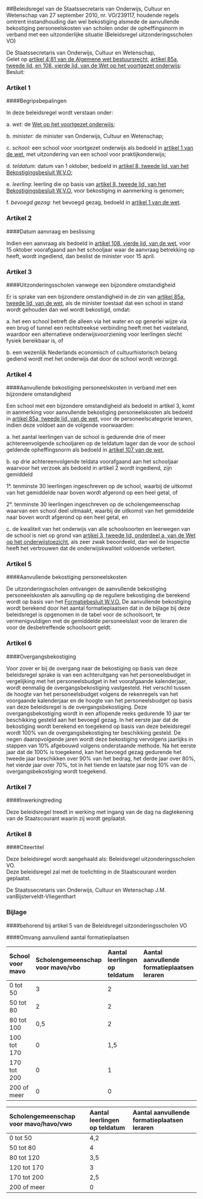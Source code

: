<meta http-equiv='Content-Type' content='text/html; charset=utf-8' />

##Beleidsregel van de Staatssecretaris van Onderwijs, Cultuur en Wetenschap van 27 september 2010, nr. VO/239117, houdende regels omtrent instandhouding dan wel bekostiging alsmede de aanvullende bekostiging personeelskosten van scholen onder de opheffingsnorm in verband met een uitzonderlijke situatie (Beleidsregel uitzonderingsscholen VO)

De Staatssecretaris van Onderwijs, Cultuur en Wetenschap,  
Gelet op [artikel 4:81 van de Algemene wet bestuursrecht](../../../../../wet/algemene/wet/bestuursrecht/BWBR0005537/README.md), [artikel 85a, tweede lid, en 108, vierde lid, van de Wet op het voortgezet onderwijs](../../../../../wet/wet/op/het/voortgezet/onderwijs/BWBR0002399/README.md):
Besluit:    

### Artikel  1  

####Begripsbepalingen

In deze beleidsregel wordt verstaan onder: 

a. *wet:* de [Wet op het voortgezet onderwijs](../../../../../wet/wet/op/het/voortgezet/onderwijs/BWBR0002399/README.md);  

b. *minister:* de minister van Onderwijs, Cultuur en Wetenschap;  

c. *school:* een school voor voortgezet onderwijs als bedoeld in [artikel 1 van de wet](../../../../../wet/wet/op/het/voortgezet/onderwijs/BWBR0002399/README.md), met uitzondering van een school voor praktijkonderwijs;  

d. *teldatum:* datum van 1 oktober, bedoeld in [artikel 8, tweede lid, van het Bekostigingsbesluit W.V.O](../../../../../AMvB/bekostigingsbesluit/wvo/BWBR0005672/README.md);  

e. *leerling:* leerling die op basis van [artikel 8, tweede lid, van het Bekostigingsbesluit W.V.O.](../../../../../AMvB/bekostigingsbesluit/wvo/BWBR0005672/README.md) voor bekostiging in aanmerking is genomen;  

f. *bevoegd gezag:* het bevoegd gezag, bedoeld in [artikel 1 van de wet](../../../../../wet/wet/op/het/voortgezet/onderwijs/BWBR0002399/README.md).    

### Artikel  2  

####Datum aanvraag en beslissing

Indien een aanvraag als bedoeld in [artikel 108, vierde lid, van de wet](../../../../../wet/wet/op/het/voortgezet/onderwijs/BWBR0002399/README.md), voor 15 oktober voorafgaand aan het schooljaar waar de aanvraag betrekking op heeft, wordt ingediend, dan beslist de minister voor 15 april.  

### Artikel  3  

####Uitzonderingsscholen vanwege een bijzondere omstandigheid

Er is sprake van een bijzondere omstandigheid in de zin van [artikel 85a, tweede lid, van de wet](../../../../../wet/wet/op/het/voortgezet/onderwijs/BWBR0002399/README.md), als de minister toestaat dat een school in stand wordt gehouden dan wel wordt bekostigd, omdat: 

a. het een school betreft die alleen via het water en op generlei wijze via een brug of tunnel een rechtstreekse verbinding heeft met het vasteland, waardoor een alternatieve onderwijsvoorziening voor leerlingen slecht fysiek bereikbaar is, of  

b. een wezenlijk Nederlands economisch of cultuurhistorisch belang gediend wordt met het onderwijs dat door de school wordt verzorgd.    

### Artikel  4  

####Aanvullende bekostiging personeelskosten in verband met een bijzondere omstandigheid

Een school met een bijzondere omstandigheid als bedoeld in artikel 3, komt in aanmerking voor aanvullende bekostiging personeelskosten als bedoeld in [artikel 85a, tweede lid, van de wet](../../../../../wet/wet/op/het/voortgezet/onderwijs/BWBR0002399/README.md), voor de personeelscategorie leraren, indien deze voldoet aan de volgende voorwaarden: 

a. het aantal leerlingen van de school is gedurende drie of meer achtereenvolgende schooljaren op de teldatum lager dan de voor de school geldende opheffingsnorm als bedoeld in [artikel 107 van de wet](../../../../../wet/wet/op/het/voortgezet/onderwijs/BWBR0002399/README.md),  

b. op drie achtereenvolgende teldata voorafgaand aan het schooljaar waarvoor het verzoek als bedoeld in artikel 2 wordt ingediend, zijn gemiddeld 

1°. tenminste 30 leerlingen ingeschreven op de school, waarbij de uitkomst van het gemiddelde naar boven wordt afgerond op een heel getal, of  

2°. tenminste 30 leerlingen ingeschreven op de scholengemeenschap waarvan een school deel uitmaakt, waarbij de uitkomst van het gemiddelde naar boven wordt afgerond op een heel getal, en    

c. de kwaliteit van het onderwijs van alle schoolsoorten en leerwegen van de school is niet op grond van [artikel 3, tweede lid, onderdeel a, van de Wet op het onderwijstoezicht](../../../../../wet/wet/op/het/onderwijstoezicht/BWBR0013800/README.md), als zeer zwak beoordeeld, dan wel de Inspectie heeft het vertrouwen dat de onderwijskwaliteit voldoende verbetert.    

### Artikel  5  

####Aanvullende bekostiging personeelskosten

De uitzonderingsscholen ontvangen de aanvullende bekostiging personeelskosten als aanvulling op de reguliere bekostiging die berekend wordt op basis van het [Formatiebesluit W.V.O.](../../../../../AMvB/formatiebesluit/wvo/BWBR0005446/README.md) De aanvullende bekostiging wordt berekend door het aantal formatieplaatsen dat in de bijlage bij deze beleidsregel is opgenomen in de tabel voor de schoolsoort, te vermenigvuldigen met de gemiddelde personeelslast voor de leraren die voor de desbetreffende schoolsoort geldt.  

### Artikel  6  

####Overgangsbekostiging

Voor zover er bij de overgang naar de bekostiging op basis van deze beleidsregel sprake is van een achteruitgang van het personeelsbudget in vergelijking met het personeelsbudget in het voorafgaande kalenderjaar, wordt eenmalig de overgangsbekostiging vastgesteld. Het verschil tussen de hoogte van het personeelsbudget volgens de rekenregels van het voorgaande kalenderjaar en de hoogte van het personeelsbudget op basis van deze beleidsregel is de overgangsbekostiging. Deze overgangsbekostiging wordt in een aflopende reeks gedurende 10 jaar ter beschikking gesteld aan het bevoegd gezag. In het eerste jaar dat de bekostiging wordt berekend en toegekend op basis van deze beleidsregel wordt 100% van de overgangsbekostiging ter beschikking gesteld. De negen daaropvolgende jaren wordt deze bekostiging vervolgens jaarlijks in stappen van 10% afgebouwd volgens onderstaande methode. Na het eerste jaar dat de 100% is toegekend, kan het bevoegd gezag gedurende het tweede jaar beschikken over 90% van het bedrag, het derde jaar over 80%, het vierde jaar over 70%, tot in het tiende en laatste jaar nog 10% van de overgangsbekostiging wordt toegekend.  

### Artikel  7  

####Inwerkingtreding

Deze beleidsregel treedt in werking met ingang van de dag na dagtekening van de Staatscourant waarin zij wordt geplaatst.  

### Artikel  8  

####Citeertitel

Deze beleidsregel wordt aangehaald als: Beleidsregel uitzonderingsscholen VO.  
Deze beleidsregel zal met de toelichting in de Staatscourant worden geplaatst.  

De 
Staatssecretaris van Onderwijs, Cultuur en Wetenschap
J.M. vanBijsterveldt-Vliegenthart  

### Bijlage  

####behorend bij artikel 5  van de Beleidsregel uitzonderingsscholen VO

####Omvang aanvullend aantal formatieplaatsen

| School voor mavo  | Scholengemeenschap voor mavo/vbo  | Aantal leerlingen op teldatum  | Aantal aanvullende formatieplaatsen leraren  | Aantal aanvullende formatieplaatsen leraren  |
|:---|:---|:---|:---|:---|
| 0 tot 50  | 3  | 2  |
| 50 tot 80  | 2  | 2  |
| 80 tot 100  | 0,5  | 2  |
| 100 tot 170  | 0  | 1,5  |
| 170 tot 200  | 0  | 1  |
| 200 of meer  | 0  | 0  |

| Scholengemeenschap voor mavo/havo/vwo  | Aantal leerlingen op teldatum  | Aantal aanvullende formatieplaatsen leraren  |
|:---|:---|:---|
| 0 tot 50  | 4,2  |
| 50 tot 80  | 4  |
| 80 tot 120  | 3,5  |
| 120 tot 170  | 3  |
| 170 tot 200  | 2,5  |
| 200 of meer  | 0  |

